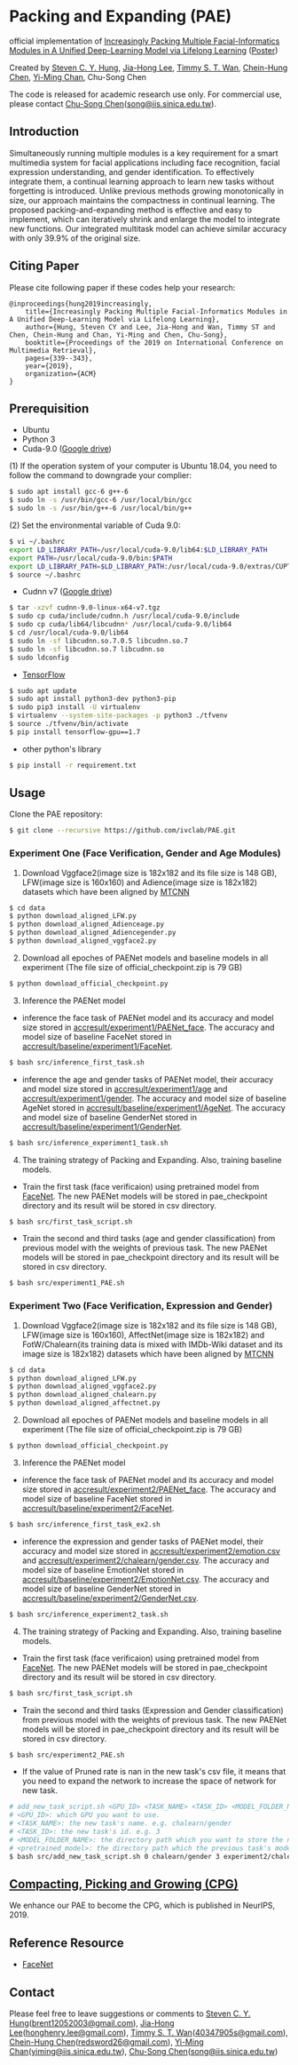 # Packing and Expanding (PAE)
official implementation of [Increasingly Packing Multiple Facial-Informatics Modules in A Unified Deep-Learning Model via Lifelong Learning](https://dl.acm.org/citation.cfm?id=3325053) ([Poster](https://github.com/ivclab/PAE/blob/master/docs/2019ICMR_Poster.pdf))

Created by [Steven C. Y. Hung](https://github.com/fevemania), [Jia-Hong Lee](https://github.com/Jia-HongHenryLee), [Timmy S. T. Wan](https://github.com/bigchou), [Chein-Hung Chen](https://github.com/Chien-Hung), [Yi-Ming Chan](https://github.com/yimingchan), Chu-Song Chen

The code is released for academic research use only. For commercial use, please contact [Chu-Song Chen](https://www.iis.sinica.edu.tw/pages/song/)(song@iis.sinica.edu.tw).

## Introduction
Simultaneously running multiple modules is a key requirement for a smart multimedia system for facial applications including face recognition, facial expression understanding, and gender identification. To effectively integrate them, a continual learning approach to learn new tasks without forgetting is introduced. Unlike previous methods growing monotonically in size, our approach maintains the compactness in continual learning. The proposed packing-and-expanding method is effective and easy to implement, which can iteratively shrink and enlarge the model to integrate new functions. Our integrated multitask model can achieve similar accuracy with only 39.9% of the original size.

## Citing Paper
Please cite following paper if these codes help your research:

    @inproceedings{hung2019increasingly,
        title={Increasingly Packing Multiple Facial-Informatics Modules in A Unified Deep-Learning Model via Lifelong Learning},
        author={Hung, Steven CY and Lee, Jia-Hong and Wan, Timmy ST and Chen, Chein-Hung and Chan, Yi-Ming and Chen, Chu-Song},
        booktitle={Proceedings of the 2019 on International Conference on Multimedia Retrieval},
        pages={339--343},
        year={2019},
        organization={ACM}
    }

## Prerequisition
- Ubuntu
- Python 3
- Cuda-9.0 ([Google drive](https://drive.google.com/file/d/1eu3Pstdyhs3cg-brHrsPMgx_LMFoplSs/view?usp=sharing))

(1) If the operation system of your computer is Ubuntu 18.04, you need to follow the command to downgrade your complier:
```bash
$ sudo apt install gcc-6 g++-6
$ sudo ln -s /usr/bin/gcc-6 /usr/local/bin/gcc
$ sudo ln -s /usr/bin/g++-6 /usr/local/bin/g++
```

(2) Set the environmental variable of Cuda 9.0:
```bash
$ vi ~/.bashrc
export LD_LIBRARY_PATH=/usr/local/cuda-9.0/lib64:$LD_LIBRARY_PATH
export PATH=/usr/local/cuda-9.0/bin:$PATH
export LD_LIBRARY_PATH=$LD_LIBRARY_PATH:/usr/local/cuda-9.0/extras/CUPTI/lib64
$ source ~/.bashrc
```
- Cudnn v7 ([Google drive](https://drive.google.com/file/d/1sTxprxbW1GoLHXNjJVh0Jqefb_IPDu9X/view?usp=sharing))
```bash
$ tar -xzvf cudnn-9.0-linux-x64-v7.tgz
$ sudo cp cuda/include/cudnn.h /usr/local/cuda-9.0/include
$ sudo cp cuda/lib64/libcudnn* /usr/local/cuda-9.0/lib64
$ cd /usr/local/cuda-9.0/lib64
$ sudo ln -sf libcudnn.so.7.0.5 libcudnn.so.7
$ sudo ln -sf libcudnn.so.7 libcudnn.so
$ sudo ldconfig
```
- [TensorFlow](https://www.tensorflow.org/install/install_linux)
```bash
$ sudo apt update
$ sudo apt install python3-dev python3-pip
$ sudo pip3 install -U virtualenv
$ virtualenv --system-site-packages -p python3 ./tfvenv
$ source ./tfvenv/bin/activate
$ pip install tensorflow-gpu==1.7
```
- other python's library
```bash
$ pip install -r requirement.txt
```

## Usage
Clone the PAE repository:
```bash
$ git clone --recursive https://github.com/ivclab/PAE.git
```

### Experiment One (Face Verification, Gender and Age Modules)
1. Download Vggface2(image size is 182x182 and its file size is 148 GB), LFW(image size is 160x160) and Adience(image size is 182x182) datasets which have been aligned by [MTCNN](https://github.com/ivclab/PAE/tree/master/src/align)
```bash
$ cd data
$ python download_aligned_LFW.py
$ python download_aligned_Adienceage.py
$ python download_aligned_Adiencegender.py
$ python download_aligned_vggface2.py
```

2. Download all epoches of PAENet models and baseline models in all experiment (The file size of official_checkpoint.zip is 79 GB)
```bash
$ python download_official_checkpoint.py
```

3. Inference the PAENet model
- inference the face task of PAENet model and its accuracy and model size stored in [accresult/experiment1/PAENet_face](https://github.com/ivclab/PAE/blob/master/accresult/experiment1/PAENet_face.csv). The accuracy and model size of baseline FaceNet stored in [accresult/baseline/experiment1/FaceNet](https://github.com/ivclab/PAE/blob/master/accresult/baseline/experiment1/FaceNet.csv).
```bash
$ bash src/inference_first_task.sh
```
- inference the age and gender tasks of PAENet model, their accuracy and model size stored in [accresult/experiment1/age](https://github.com/ivclab/PAE/tree/master/accresult/experiment1/age) and [accresult/experiment1/gender](https://github.com/ivclab/PAE/tree/master/accresult/experiment1/gender). The accuracy and model size of baseline AgeNet stored in [accresult/baseline/experiment1/AgeNet](https://github.com/ivclab/PAE/tree/master/accresult/baseline/experiment1/AgeNet). The accuracy and model size of baseline GenderNet stored in [accresult/baseline/experiment1/GenderNet](https://github.com/ivclab/PAE/tree/master/accresult/baseline/experiment1/GenderNet).
```bash
$ bash src/inference_experiment1_task.sh
```

4. The training strategy of Packing and Expanding. Also, training baseline models.
- Train the first task (face verificaion) using pretrained model from [FaceNet](https://github.com/davidsandberg/facenet). The new PAENet models will be stored in pae_checkpoint directory and its result wiil be stored in csv directory.
```bash
$ bash src/first_task_script.sh
```
- Train the second and third tasks (age and gender classification) from previous model with the weights of previous task. The new PAENet models will be stored in pae_checkpoint directory and its result will be stored in csv directory.
```bash
$ bash src/experiment1_PAE.sh
```

### Experiment Two (Face Verification, Expression and Gender)
1. Download Vggface2(image size is 182x182 and its file size is 148 GB), LFW(image size is 160x160), AffectNet(image size is 182x182) and FotW/Chalearn(its training data is mixed with IMDb-Wiki dataset and its image size is 182x182) datasets which have been aligned by [MTCNN](https://github.com/ivclab/PAE/tree/master/src/align)
```bash
$ cd data
$ python download_aligned_LFW.py
$ python download_aligned_vggface2.py
$ python download_aligned_chalearn.py
$ python download_aligned_affectnet.py
```

2. Download all epoches of PAENet models and baseline models in all experiment (The file size of official_checkpoint.zip is 79 GB)
```bash
$ python download_official_checkpoint.py
```

3. Inference the PAENet model
- inference the face task of PAENet model and its accuracy and model size stored in [accresult/experiment2/PAENet_face](https://github.com/ivclab/PAE/blob/master/accresult/experiment2/PAENet_face.csv). The accuracy and model size of baseline FaceNet stored in [accresult/baseline/experiment2/FaceNet](https://github.com/ivclab/PAE/blob/master/accresult/baseline/experiment2/FaceNet.csv).
```bash
$ bash src/inference_first_task_ex2.sh
```
- inference the expression and gender tasks of PAENet model, their accuracy and model size stored in [accresult/experiment2/emotion.csv](https://github.com/ivclab/PAE/tree/master/accresult/experiment2/emotion.csv) and [accresult/experiment2/chalearn/gender.csv](https://github.com/ivclab/PAE/tree/master/accresult/experiment2/chalearn/gender.csv). The accuracy and model size of baseline EmotionNet stored in [accresult/baseline/experiment2/EmotionNet.csv](https://github.com/ivclab/PAE/tree/master/accresult/baseline/experiment2/EmotionNet.csv). The accuracy and model size of baseline GenderNet stored in [accresult/baseline/experiment2/GenderNet.csv](https://github.com/ivclab/PAE/tree/master/accresult/baseline/experiment2/GenderNet.csv).
```bash
$ bash src/inference_experiment2_task.sh
```

4. The training strategy of Packing and Expanding. Also, training baseline models.
- Train the first task (face verificaion) using pretrained model from [FaceNet](https://github.com/davidsandberg/facenet). The new PAENet models will be stored in pae_checkpoint directory and its result wiil be stored in csv directory.
```bash
$ bash src/first_task_script.sh
```
- Train the second and third tasks (Expression and Gender classification) from previous model with the weights of previous task. The new PAENet models will be stored in pae_checkpoint directory and its result will be stored in csv directory.
```bash
$ bash src/experiment2_PAE.sh
```
- If the value of Pruned rate is nan in the new task's csv file, it means that you need to expand the network to increase the space of network for new task.
```bash
# add_new_task_script.sh <GPU_ID> <TASK_NAME> <TASK_ID> <MODEL_FOLDER_NAME> <pretrained_model>
# <GPU_ID>: which GPU you want to use.
# <TASK_NAME>: the new task's name. e.g. chalearn/gender
# <TASK_ID>: the new task's id. e.g. 3
# <MODEL_FOLDER_NAME>: the directory path which you want to store the new model.
# <pretrained_model>: the directory path which the previous task's model are stored in. Please refer the csv file to select the best accuracy of the previous task's model.
$ bash src/add_new_task_script.sh 0 chalearn/gender 3 experiment2/chalearn/gender/expand pae_checkpoint/experiment2/emotion/weighted_loss/model-.ckpt-86
```

## [Compacting, Picking and Growing (CPG)](https://github.com/ivclab/CPG)
We enhance our PAE to become the CPG, which is published in NeurIPS, 2019.

## Reference Resource
- [FaceNet](https://github.com/davidsandberg/facenet)

## Contact
Please feel free to leave suggestions or comments to [Steven C. Y. Hung](https://github.com/fevemania)(brent12052003@gmail.com), [Jia-Hong Lee](https://github.com/Jia-HongHenryLee)(honghenry.lee@gmail.com), [Timmy S. T. Wan](https://github.com/bigchou)(40347905s@gmail.com), [Chein-Hung Chen](https://github.com/Chien-Hung)(redsword26@gmail.com), [Yi-Ming Chan](https://github.com/yimingchan)(yiming@iis.sinica.edu.tw), [Chu-Song Chen](https://www.iis.sinica.edu.tw/pages/song/)(song@iis.sinica.edu.tw)

